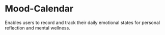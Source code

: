 # Mood-Calendar
Enables users to record and track their daily emotional states for personal reflection and mental wellness.

